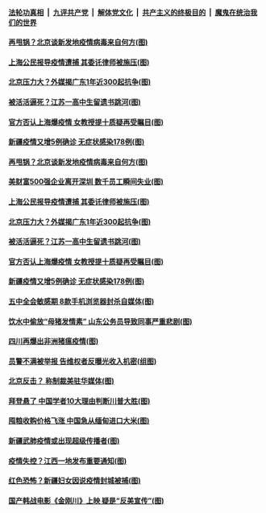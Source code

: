 

####  [法轮功真相](../../../../basic/blob/master/README.md?t=10281631) &nbsp;|&nbsp; [九评共产党](../../../../9ping.md/blob/master/README.md?t=10281631) &nbsp;|&nbsp; [解体党文化](../../../../jtdwh.md/blob/master/README.md?t=10281631)  &nbsp;|&nbsp; [共产主义的终极目的](../../../../gczydzjmd.md/blob/master/README.md?t=10281631) &nbsp;|&nbsp; [魔鬼在统治我们的世界](../../../../mgztzwmdsj.md/blob/master/README.md?t=10281631) 

#### [再甩锅？北京谈新发地疫情病毒来自何方(图)](../pages/p1/950616.md?t=10281631) 

#### [上海公民报导疫情遭捕 其委讬律师被施压(图)](../pages/p1/950646.md?t=10281631) 

#### [北京压力大？外媒揭广东1年近300起抗争(图)](../pages/p1/950620.md?t=10281631) 

#### [被活活逼死？江苏一高中生留遗书跳河(图)](../pages/p1/950596.md?t=10281631) 

#### [官方否认上海爆疫情 女教授提十质疑再受瞩目(图)](../pages/p1/950598.md?t=10281631) 

#### [新疆疫情又增5例确诊 无症状感染178例(图)](../pages/p1/950589.md?t=10281631) 


#### [再甩锅？北京谈新发地疫情病毒来自何方(图)](../pages/p1/950616.md?t=10281631) 

#### [美财富500强企业离开深圳 数千员工瞬间失业(图)](../pages/p1/950650.md?t=10281631) 

#### [上海公民报导疫情遭捕 其委讬律师被施压(图)](../pages/p1/950646.md?t=10281631) 

#### [北京压力大？外媒揭广东1年近300起抗争(图)](../pages/p1/950620.md?t=10281631) 

#### [被活活逼死？江苏一高中生留遗书跳河(图)](../pages/p1/950596.md?t=10281631) 

#### [官方否认上海爆疫情 女教授提十质疑再受瞩目(图)](../pages/p1/950598.md?t=10281631) 

#### [新疆疫情又增5例确诊 无症状感染178例(图)](../pages/p1/950589.md?t=10281631) 

#### [五中全会敏感期 8款手机浏览器封杀自媒体(图)](../pages/p1/950570.md?t=10281631) 


#### [饮水中偷放“母猪发情素” 山东公务员导致同事严重悲剧(图)](../pages/p1/950563.md?t=10281631) 

#### [四川再爆出非洲猪瘟疫情(图)](../pages/p1/950561.md?t=10281631) 

#### [员警不满被举报 告维权者反曝光收入机密(组图)](../pages/p1/950485.md?t=10281631) 

#### [北京反击？ 称制裁美驻华媒体(图)](../pages/p1/950539.md?t=10281631) 

#### [拜登悬了 中国学者10大理由判断川普大胜(图)](../pages/p1/950507.md?t=10281631) 

#### [囤粮收购价格飞涨 中国急从缅甸进口大米(图)](../pages/p1/950489.md?t=10281631) 

#### [新疆武肺疫情或出现超级传播者(图)](../pages/p1/950470.md?t=10281631) 

#### [疫情失控？江西一地发布重要通知(图)](../pages/p1/950481.md?t=10281631) 

#### [红色恐怖？新疆妇女因说疫情封城被捕(图)](../pages/p1/950445.md?t=10281631) 

#### [国产韩战电影《金刚川》上映 疑是“反美宣传”(图)](../pages/p1/950425.md?t=10281631) 

